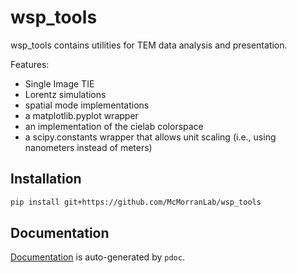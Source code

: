 # wsp_tools
wsp_tools contains utilities for TEM data analysis and presentation.

Features:

* Single Image TIE
* Lorentz simulations
* spatial mode implementations
* a matplotlib.pyplot wrapper
* an implementation of the cielab colorspace
* a scipy.constants wrapper that allows unit scaling (i.e., using nanometers instead of meters)

## Installation
```Bash
pip install git+https://github.com/McMorranLab/wsp_tools
```

## Documentation

[Documentation](docs/wsp_tools/index.md) is auto-generated by ```pdoc```.
